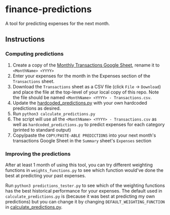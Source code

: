 # finance-predictions

A tool for predicting expenses for the next month.

## Instructions

### Computing predictions
1. Create a copy of the [Monthly Transactions Google Sheet](https://docs.google.com/spreadsheets/d/1tAU0B2JERHkkEBV7TIup-qKHJk2BSqA6kzL4jzG2Mac/edit?usp=sharing), rename it to `<MonthName> <YYYY>`
2. Enter your expenses for the month in the Expenses section of the `Transactions` sheet.
3. Download the `Transactions` sheet as a CSV file (click `File` -> `Download`) and place the file at the top-level of your local copy of this repo. Note the file should be named `<MonthName> <YYYY> - Transactions.csv`. 
4. Update the [hardcoded_predictions.py](./hardcoded_predictions.py) with your own hardcoded predictions as desired.
5. Run `python3 calculate_predictions.py`
6. The script will use all the `<MonthName> <YYYY> - Transactions.csv` as well as `hardcoded_predictions.py` to predict expenses for each category (printed to standard output)
7. Copy/paste the `COPY/PASTE-ABLE PREDICTIONS` into your next month's transactions Google Sheet in the `Summary` sheet's `Expenses` section

### Improving the predictions

After at least 1 month of using this tool, you can try different weighting functions in `weights_functions.py` to see which function would've done the best at predicting your past expenses. 

Run `python3 predictions_tester.py` to see which of the weighting functions has the best historical performance for your expenses. The default used in `calculate_predictions.py` is (because it was best at predicting my own predictions) but you can change it by changing `DEFAULT_WEIGHTING_FUNCTION` in [calculate_predictions.py](./calculate_predictions.py). 
